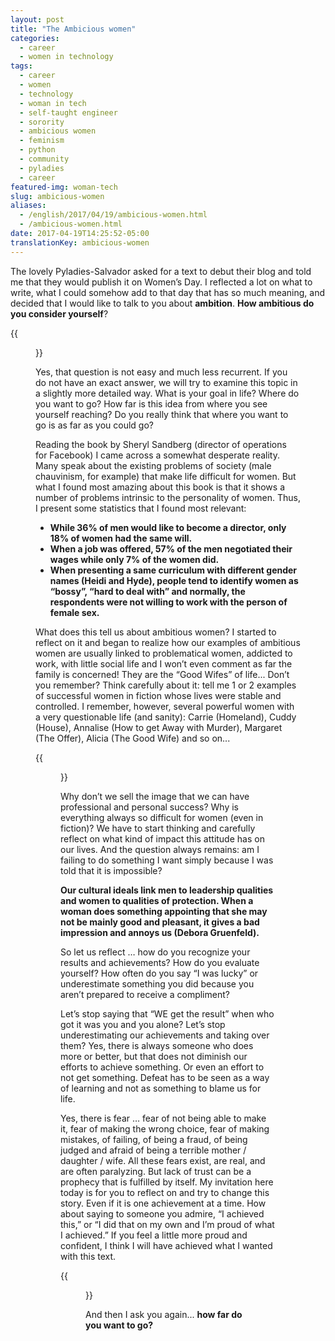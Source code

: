 ```yaml
---
layout: post
title: "The Ambicious women"
categories:
  - career
  - women in technology
tags:
  - career 
  - women 
  - technology
  - woman in tech
  - self-taught engineer
  - sorority
  - ambicious women
  - feminism
  - python
  - community 
  - pyladies
  - career
featured-img: woman-tech
slug: ambicious-women
aliases: 
  - /english/2017/04/19/ambicious-women.html
  - /ambicious-women.html
date: 2017-04-19T14:25:52-05:00
translationKey: ambicious-women
---
```


The lovely Pyladies-Salvador asked for a text to debut their blog and told me that they would publish it on Women’s Day. I reflected a lot on what to write, what I could somehow add to that day that has so much meaning, and decided that I would like to talk to you about **ambition**. **How ambitious do you consider yourself**?
<!--more-->

{{<figure src="https://cdn-images-1.medium.com/max/600/1*UjX-X_DSnP4ARLbDVqIDyw.gif#center">}}

Yes, that question is not easy and much less recurrent. If you do not have an exact answer, we will try to examine this topic in a slightly more detailed way. What is your goal in life? Where do you want to go? How far is this idea from where you see yourself reaching? Do you really think that where you want to go is as far as you could go?

Reading the book by Sheryl Sandberg (director of operations for Facebook) I came across a somewhat desperate reality. Many speak about the existing problems of society (male chauvinism, for example) that make life difficult for women. But what I found most amazing about this book is that it shows a number of problems intrinsic to the personality of women. Thus, I present some statistics that I found most relevant:

* **While 36% of men would like to become a director, only 18% of women had the same will.**
* **When a job was offered, 57% of the men negotiated their wages while only 7% of the women did.**
* **When presenting a same curriculum with different gender names (Heidi and Hyde), people tend to identify women as “bossy”, “hard to deal with” and normally, the respondents were not willing to work with the person of female sex.**


What does this tell us about ambitious women? I started to reflect on it and began to realize how our examples of ambitious women are usually linked to problematical women, 
addicted to work, with little social life and I won’t even comment as far the family is concerned! They are the “Good Wifes” of life... 
Don’t you remember? Think carefully about it: tell me 1 or 2 examples of successful women in fiction whose lives were stable and controlled. 
I remember, however, several powerful women with a very questionable life (and sanity): Carrie (Homeland), Cuddy (House), Annalise (How to get Away with Murder), Margaret (The Offer), Alicia (The Good Wife) and so on...

{{<figure src="https://cdn-images-1.medium.com/max/600/1*aI50TTvAujo8e9J2UDBEQQ.gif#center">}}

Why don’t we sell the image that we can have professional and personal success? Why is everything always so difficult for women (even in fiction)? We have to start thinking and carefully reflect on what kind of impact this attitude has on our lives. And the question always remains: am I failing to do something I want simply because I was told that it is impossible?

**Our cultural ideals link men to leadership qualities and women to qualities of protection. When a woman does something appointing that she may not be mainly good and pleasant, it gives a bad impression and annoys us (Debora Gruenfeld).**

So let us reflect … how do you recognize your results and achievements? How do you evaluate yourself? How often do you say “I was lucky” or underestimate something you did because you aren’t prepared to receive a compliment?

Let’s stop saying that “WE get the result” when who got it was you and you alone? Let’s stop underestimating our achievements and taking over them? Yes, there is always someone who does more or better, but that does not diminish our efforts to achieve something. Or even an effort to not get something. Defeat has to be seen as a way of learning and not as something to blame us for life.

Yes, there is fear … fear of not being able to make it, fear of making the wrong choice, fear of making mistakes, of failing, of being a fraud, of being judged and afraid of being a terrible mother / daughter / wife. All these fears exist, are real, and are often paralyzing. But lack of trust can be a prophecy that is fulfilled by itself. My invitation here today is for you to reflect on and try to change this story. Even if it is one achievement at a time. How about saying to someone you admire, “I achieved this,” or “I did that on my own and I’m proud of what I achieved.” If you feel a little more proud and confident, I think I will have achieved what I wanted with this text.

{{<figure src="https://cdn-images-1.medium.com/max/800/1*UHIOet8XtvG-GZuPMdjpAw.gif#center" caption="If you are proud of something you did or achieved… I got what I wanted! :)">}}

And then I ask you again... **how far do you want to go?**